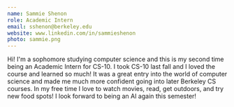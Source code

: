```yaml
---
name: Sammie Shenon
role: Academic Intern
email: sshenon@berkeley.edu
website: www.linkedin.com/in/sammieshenon
photo: sammie.png
---
```

Hi! I'm a sophomore studying computer science and this is my second time being an Academic Intern for CS-10. I took CS-10 last fall and I loved the course and learned so much! It was a great entry into the world of computer science and made me much more confident going into later Berkeley CS courses. In my free time I love to watch movies, read, get outdoors, and try new food spots! I look forward to being an AI again this semester!
